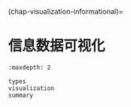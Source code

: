 (chap-visualization-informational)=
# 信息数据可视化

```{toctree}
:maxdepth: 2

types
visualization
summary
```